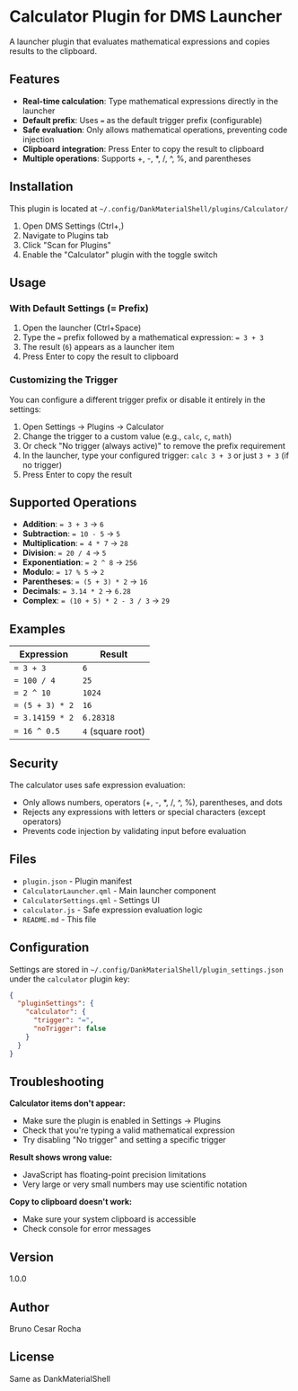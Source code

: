 # Calculator Plugin for DMS Launcher

A launcher plugin that evaluates mathematical expressions and copies results to the clipboard.

## Features

- **Real-time calculation**: Type mathematical expressions directly in the launcher
- **Default prefix**: Uses `=` as the default trigger prefix (configurable)
- **Safe evaluation**: Only allows mathematical operations, preventing code injection
- **Clipboard integration**: Press Enter to copy the result to clipboard
- **Multiple operations**: Supports +, -, *, /, ^, %, and parentheses

## Installation

This plugin is located at `~/.config/DankMaterialShell/plugins/Calculator/`

1. Open DMS Settings (Ctrl+,)
2. Navigate to Plugins tab
3. Click "Scan for Plugins"
4. Enable the "Calculator" plugin with the toggle switch

## Usage

### With Default Settings (= Prefix)

1. Open the launcher (Ctrl+Space)
2. Type the `=` prefix followed by a mathematical expression: `= 3 + 3`
3. The result (`6`) appears as a launcher item
4. Press Enter to copy the result to clipboard

### Customizing the Trigger

You can configure a different trigger prefix or disable it entirely in the settings:

1. Open Settings → Plugins → Calculator
2. Change the trigger to a custom value (e.g., `calc`, `c`, `math`)
3. Or check "No trigger (always active)" to remove the prefix requirement
4. In the launcher, type your configured trigger: `calc 3 + 3` or just `3 + 3` (if no trigger)
5. Press Enter to copy the result

## Supported Operations

- **Addition**: `= 3 + 3` → `6`
- **Subtraction**: `= 10 - 5` → `5`
- **Multiplication**: `= 4 * 7` → `28`
- **Division**: `= 20 / 4` → `5`
- **Exponentiation**: `= 2 ^ 8` → `256`
- **Modulo**: `= 17 % 5` → `2`
- **Parentheses**: `= (5 + 3) * 2` → `16`
- **Decimals**: `= 3.14 * 2` → `6.28`
- **Complex**: `= (10 + 5) * 2 - 3 / 3` → `29`

## Examples

| Expression | Result |
|------------|--------|
| `= 3 + 3` | `6` |
| `= 100 / 4` | `25` |
| `= 2 ^ 10` | `1024` |
| `= (5 + 3) * 2` | `16` |
| `= 3.14159 * 2` | `6.28318` |
| `= 16 ^ 0.5` | `4` (square root) |

## Security

The calculator uses safe expression evaluation:
- Only allows numbers, operators (+, -, *, /, ^, %), parentheses, and dots
- Rejects any expressions with letters or special characters (except operators)
- Prevents code injection by validating input before evaluation

## Files

- `plugin.json` - Plugin manifest
- `CalculatorLauncher.qml` - Main launcher component
- `CalculatorSettings.qml` - Settings UI
- `calculator.js` - Safe expression evaluation logic
- `README.md` - This file

## Configuration

Settings are stored in `~/.config/DankMaterialShell/plugin_settings.json` under the `calculator` plugin key:

```json
{
  "pluginSettings": {
    "calculator": {
      "trigger": "=",
      "noTrigger": false
    }
  }
}
```

## Troubleshooting

**Calculator items don't appear:**
- Make sure the plugin is enabled in Settings → Plugins
- Check that you're typing a valid mathematical expression
- Try disabling "No trigger" and setting a specific trigger

**Result shows wrong value:**
- JavaScript has floating-point precision limitations
- Very large or very small numbers may use scientific notation

**Copy to clipboard doesn't work:**
- Make sure your system clipboard is accessible
- Check console for error messages

## Version

1.0.0

## Author

Bruno Cesar Rocha 

## License

Same as DankMaterialShell
